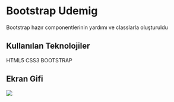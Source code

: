 <h1>Bootstrap Udemig</h1>

Bootstrap hazır componentlerinin yardımı ve classlarla oluşturuldu

<h2>Kullanılan Teknolojiler</h2>

HTML5  CSS3  BOOTSTRAP 

<h2>Ekran Gifi</h2>

![](ekran.gif)

